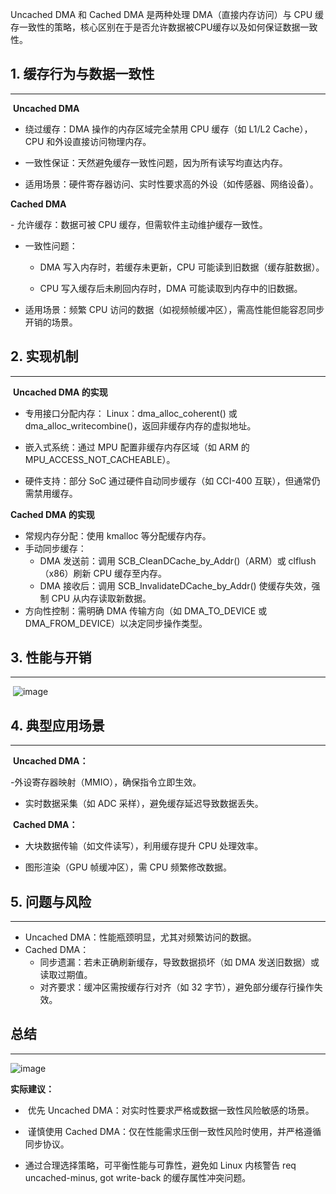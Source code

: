 ​​Uncached DMA​​ 和 ​​Cached DMA​​ 是两种处理 DMA（直接内存访问）与 CPU 缓存一致性的策略，核心区别在于​​是否允许数据被CPU缓存​​以及​​如何保证数据一致性​​。

## 1. ​​缓存行为与数据一致性
---
​​
**​​Uncached DMA**​​

- ​​绕过缓存​​：DMA 操作的内存区域完全禁用 CPU 缓存（如 L1/L2 Cache），CPU 和外设直接访问物理内存。

- 一致性保证​​：天然避免缓存一致性问题，因为所有读写均直达内存。

- ​​适用场景​​：硬件寄存器访问、实时性要求高的外设（如传感器、网络设备）。


​​**Cached DMA​​**

​​- 允许缓存​​：数据可被 CPU 缓存，但需软件主动维护缓存一致性。
​​
- 一致性问题​​：
  - DMA 写入内存时，若缓存未更新，CPU 可能读到旧数据（缓存脏数据）。

  - CPU 写入缓存后未刷回内存时，DMA 可能读取到内存中的旧数据。
​
- ​适用场景​​：频繁 CPU 访问的数据（如视频帧缓冲区），需高性能但能容忍同步开销的场景。

## 2. ​​实现机制​
---
​
​​**Uncached DMA 的实现​​**
​​
- 专用接口分配内存​​： Linux：dma_alloc_coherent() 或 dma_alloc_writecombine()，返回非缓存内存的虚拟地址。

- 嵌入式系统：通过 MPU 配置非缓存内存区域（如 ARM 的 MPU_ACCESS_NOT_CACHEABLE）。
​​
- 硬件支持​​：部分 SoC 通过硬件自动同步缓存（如 CCI-400 互联），但通常仍需禁用缓存。


​​**Cached DMA 的实现​​**
​​
- 常规内存分配​​：使用 kmalloc 等分配缓存内存。
​​
- 手动同步缓存​​：
​
    - ​DMA 发送前​​：调用 SCB_CleanDCache_by_Addr()（ARM）或 clflush（x86）刷新 CPU 缓存至内存。
​
    - ​DMA 接收后​​：调用 SCB_InvalidateDCache_by_Addr() 使缓存失效，强制 CPU 从内存读取新数据。
​​
- 方向性控制​​：需明确 DMA 传输方向（如 DMA_TO_DEVICE 或 DMA_FROM_DEVICE）以决定同步操作类型。


## 3. ​​性能与开销
---
​​
![image](https://github.com/user-attachments/assets/e70e4d46-f009-483c-af2e-a1a4c26cbd48)


## 4. ​​典型应用场景
---
​​
**​​Uncached DMA​​：**

-外设寄存器映射（MMIO），确保指令立即生效。

- 实时数据采集（如 ADC 采样），避免缓存延迟导致数据丢失。
  
​​
**Cached DMA​​：**
  
- 大块数据传输（如文件读写），利用缓存提升 CPU 处理效率。

- 图形渲染（GPU 帧缓冲区），需 CPU 频繁修改数据。


## 5. ​​问题与风险
---

- ​​Uncached DMA​​：性能瓶颈明显，尤其对频繁访问的数据。
​​
- Cached DMA​​：
​   
    - ​同步遗漏​​：若未正确刷新缓存，导致数据损坏（如 DMA 发送旧数据）或读取过期值。
​​
    - 对齐要求​​：缓冲区需按缓存行对齐（如 32 字节），避免部分缓存行操作失效。​


## 总结
---
![image](https://github.com/user-attachments/assets/287cb3d7-6b39-4674-96d5-9c1a30dd56b1)



**实际建议​​：**

- ​​  优先 Uncached DMA​​：对实时性要求严格或数据一致性风险敏感的场景。

- ​​ 谨慎使用 Cached DMA​​：仅在性能需求压倒一致性风险时使用，并严格遵循同步协议。

-  通过合理选择策略，可平衡性能与可靠性，避免如 Linux 内核警告 req uncached-minus, got write-back 的缓存属性冲突问题。
